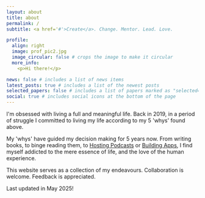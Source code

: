 ```yaml
---
layout: about
title: about
permalink: /
subtitle: <a href='#'>Create</a>. Change. Mentor. Lead. Love.

profile:
  align: right
  image: prof_pic2.jpg
  image_circular: false # crops the image to make it circular
  more_info:
    <p>Hi there!</p>

news: false # includes a list of news items
latest_posts: true # includes a list of the newest posts
selected_papers: false # includes a list of papers marked as "selected={true}"
social: true # includes social icons at the bottom of the page
---
```


I'm obsessed with living a full and meaningful life. Back in 2019, in a period of struggle I committed to living my life according to my 5 'whys' found above.

My 'whys' have guided my decision making for 5 years now. From writing books, to binge reading them, to [Hosting Podcasts](https://rss.com/podcasts/americanmemoirs/) or [Building Apps](https://www.astropaws.dog/), I find myself addicted to the mere essence of life, and the love of the human experience.

This website serves as a collection of my endeavours. Collaboration is welcome. Feedback is appreciated.

Last updated in May 2025!